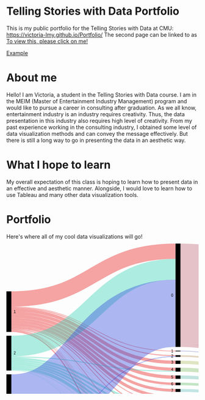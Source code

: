 # Telling Stories with Data Portfolio
This is my public portfolio for the Telling Stories with Data at CMU: https://victoria-lmy.github.io/Portfolio/
The second page can be linked to as [To view this, please click on me!](/dataviz2.md)

[Example](/Sheet1.png)
# About me
Hello! I am Victoria, a student in the Telling Stories with Data course. I am in the MEIM (Master of Entertainment Industry Management) program and would like to pursue a career in consulting after graduation. As we all know, entertainment industry is an industry requires creativity. Thus, the data presentation in this industry also requires high level of creativity. From my past experience working in the consulting industry, I obtained some level of data visualization methods and can convey the message effectively. But there is still a long way to go in presenting the data in an aesthetic way.

# What I hope to learn
My overall expectation of this class is hoping to learn how to present data in an effective and aesthetic manner. Alongside, I would love to learn how to use Tableau and many other data visualization tools.

# Portfolio
Here's where all of my cool data visualizations will go!
<svg width="900" height="720" xmlns="http://www.w3.org/2000/svg"><g transform="translate(0, 10)"><g class="links" fill="none" stroke-opacity="0.4"><path d="M13,167.86860198624908C228.25,167.86860198624908,228.25,293.1436210847975,443.5,293.1436210847975" stroke-width="2.299465240641711" style="stroke: rgb(232, 29, 29);"></path><path d="M13,220.92055003819712C228.25,220.92055003819712,228.25,454.2627960275019,443.5,454.2627960275019" stroke-width="1.9709702062643237" style="stroke: rgb(232, 29, 29);"></path><path d="M13,145.03819709702066C228.25,145.03819709702066,228.25,20.038197097020625,443.5,20.038197097020625" stroke-width="40.07639419404125" style="stroke: rgb(232, 29, 29);"></path><path d="M13,173.28877005347596C228.25,173.28877005347596,228.25,310.5347593582885,443.5,310.5347593582885" stroke-width="8.54087089381207" style="stroke: rgb(232, 29, 29);"></path><path d="M13,218.62108479755543C228.25,218.62108479755543,228.25,435.0649350649351,443.5,435.0649350649351" stroke-width="2.6279602750190985" style="stroke: rgb(232, 29, 29);"></path><path d="M13,229.6256684491979C228.25,229.6256684491979,228.25,694.9083269671505,443.5,694.9083269671505" stroke-width="2.956455309396486" style="stroke: rgb(232, 29, 29);"></path><path d="M13,181.50114591291066C228.25,181.50114591291066,228.25,328.7471352177232,443.5,328.7471352177232" stroke-width="7.883880825057295" style="stroke: rgb(232, 29, 29);"></path><path d="M13,216.3216195569137C228.25,216.3216195569137,228.25,416.5240641711229,443.5,416.5240641711229" stroke-width="1.9709702062643237" style="stroke: rgb(232, 29, 29);"></path><path d="M13,197.43315508021396C228.25,197.43315508021396,228.25,366.9786096256682,443.5,366.9786096256682" stroke-width="6.241405653170359" style="stroke: rgb(232, 29, 29);"></path><path d="M13,226.9977081741788C228.25,226.9977081741788,228.25,647.8265851795263,443.5,647.8265851795263" stroke-width="0.9854851031321619" style="stroke: rgb(232, 29, 29);"></path><path d="M13,211.5584415584416C228.25,211.5584415584416,228.25,401.7608861726507,443.5,401.7608861726507" stroke-width="7.5553857906799085" style="stroke: rgb(232, 29, 29);"></path><path d="M13,226.01222307104663C228.25,226.01222307104663,228.25,634.2131398013751,443.5,634.2131398013751" stroke-width="0.9854851031321619" style="stroke: rgb(232, 29, 29);"></path><path d="M13,189.87776928953403C228.25,189.87776928953403,228.25,349.4232238349883,443.5,349.4232238349883" stroke-width="8.869365928189458" style="stroke: rgb(232, 29, 29);"></path><path d="M13,204.16730328495038C228.25,204.16730328495038,228.25,384.041252864782,443.5,384.041252864782" stroke-width="7.226890756302521" style="stroke: rgb(232, 29, 29);"></path><path d="M13,227.8189457601223C228.25,227.8189457601223,228.25,660.6187929717341,443.5,660.6187929717341" stroke-width="0.6569900687547746" style="stroke: rgb(232, 29, 29);"></path><path d="M13,223.05576776165015C228.25,223.05576776165015,228.25,511.36363636363643,443.5,511.36363636363643" stroke-width="1.6424751718869366" style="stroke: rgb(232, 29, 29);"></path><path d="M13,225.02673796791447C228.25,225.02673796791447,228.25,613.2276546982426,443.5,613.2276546982426" stroke-width="0.3284950343773873" style="stroke: rgb(232, 29, 29);"></path><path d="M13,222.07028265851798C228.25,222.07028265851798,228.25,487.8953399541635,443.5,487.8953399541635" stroke-width="0.3284950343773873" style="stroke: rgb(232, 29, 29);"></path><path d="M13,165.89763177998475C228.25,165.89763177998475,228.25,281.17265087853326,443.5,281.17265087853326" stroke-width="1.6424751718869366" style="stroke: rgb(232, 29, 29);"></path><path d="M13,224.0412528647823C228.25,224.0412528647823,228.25,531.5469824293353,443.5,531.5469824293353" stroke-width="0.3284950343773873" style="stroke: rgb(232, 29, 29);"></path><path d="M13,224.5339954163484C228.25,224.5339954163484,228.25,602.7349121466766,443.5,602.7349121466766" stroke-width="0.6569900687547746" style="stroke: rgb(232, 29, 29);"></path><path d="M13,225.35523300229187C228.25,225.35523300229187,228.25,623.5561497326202,443.5,623.5561497326202" stroke-width="0.3284950343773873" style="stroke: rgb(232, 29, 29);"></path><path d="M13,268.2047364400307C228.25,268.2047364400307,228.25,67.1772345301757,443.5,67.1772345301757" stroke-width="54.20168067226891" style="stroke: rgb(53, 211, 179);"></path><path d="M13,305.65317035905287C228.25,305.65317035905287,228.25,438.84262796027514,443.5,438.84262796027514" stroke-width="4.9274255156608096" style="stroke: rgb(53, 211, 179);"></path><path d="M13,310.41634835752495C228.25,310.41634835752495,228.25,457.5477463712758,443.5,457.5477463712758" stroke-width="4.598930481283422" style="stroke: rgb(53, 211, 179);"></path><path d="M13,320.2711993888466C228.25,320.2711993888466,228.25,490.0305576776165,443.5,490.0305576776165" stroke-width="3.9419404125286475" style="stroke: rgb(53, 211, 179);"></path><path d="M13,315.5080213903745C228.25,315.5080213903745,228.25,474.2818945760122,443.5,474.2818945760122" stroke-width="5.584415584415584" style="stroke: rgb(53, 211, 179);"></path><path d="M13,326.01986249045086C228.25,326.01986249045086,228.25,515.9625668449199,443.5,515.9625668449199" stroke-width="7.5553857906799085" style="stroke: rgb(53, 211, 179);"></path><path d="M13,300.5614973262034C228.25,300.5614973262034,228.25,420.1375095492742,443.5,420.1375095492742" stroke-width="5.255920550038197" style="stroke: rgb(53, 211, 179);"></path><path d="M13,330.6187929717343C228.25,330.6187929717343,228.25,554.0297937356761,443.5,554.0297937356761" stroke-width="0.9854851031321619" style="stroke: rgb(53, 211, 179);"></path><path d="M13,296.455309396486C228.25,296.455309396486,228.25,333.8388082505727,443.5,333.8388082505727" stroke-width="2.299465240641711" style="stroke: rgb(53, 211, 179);"></path><path d="M13,329.9618029029795C228.25,329.9618029029795,228.25,531.8754774637127,443.5,531.8754774637127" stroke-width="0.3284950343773873" style="stroke: rgb(53, 211, 179);"></path><path d="M13,331.27578304048905C228.25,331.27578304048905,228.25,648.4835752482811,443.5,648.4835752482811" stroke-width="0.3284950343773873" style="stroke: rgb(53, 211, 179);"></path><path d="M13,331.76852559205514C228.25,331.76852559205514,228.25,696.7150496562261,443.5,696.7150496562261" stroke-width="0.6569900687547746" style="stroke: rgb(53, 211, 179);"></path><path d="M13,297.76928953399556C228.25,297.76928953399556,228.25,387.81894576012195,443.5,387.81894576012195" stroke-width="0.3284950343773873" style="stroke: rgb(53, 211, 179);"></path><path d="M13,430.1336898395725C228.25,430.1336898395725,228.25,182.31474407944995,443.5,182.31474407944995" stroke-width="176.0733384262796" style="stroke: rgb(51, 75, 220);"></path><path d="M13,556.6042780748668C228.25,556.6042780748668,228.25,636.0198624904508,443.5,636.0198624904508" stroke-width="2.6279602750190985" style="stroke: rgb(51, 75, 220);"></path><path d="M13,550.6913674560737C228.25,550.6913674560737,228.25,557.8074866310161,443.5,557.8074866310161" stroke-width="6.569900687547746" style="stroke: rgb(51, 75, 220);"></path><path d="M13,541.6577540106956C228.25,541.6577540106956,228.25,537.7883880825058,443.5,537.7883880825058" stroke-width="11.497326203208555" style="stroke: rgb(51, 75, 220);"></path><path d="M13,565.4736440030562C228.25,565.4736440030562,228.25,666.8601986249045,443.5,666.8601986249045" stroke-width="11.825821237585943" style="stroke: rgb(51, 75, 220);"></path><path d="M13,524.2475171886939C228.25,524.2475171886939,228.25,460.66844919786104,443.5,460.66844919786104" stroke-width="1.6424751718869366" style="stroke: rgb(51, 75, 220);"></path><path d="M13,529.9961802902983C228.25,529.9961802902983,228.25,496.2719633307869,443.5,496.2719633307869" stroke-width="8.54087089381207" style="stroke: rgb(51, 75, 220);"></path><path d="M13,573.5217723453022C228.25,573.5217723453022,228.25,698.5217723453018,443.5,698.5217723453018" stroke-width="2.956455309396486" style="stroke: rgb(51, 75, 220);"></path><path d="M13,525.3972498090149C228.25,525.3972498090149,228.25,477.40259740259734,443.5,477.40259740259734" stroke-width="0.6569900687547746" style="stroke: rgb(51, 75, 220);"></path><path d="M13,519.1558441558445C228.25,519.1558441558445,228.25,295.2788388082505,443.5,295.2788388082505" stroke-width="1.9709702062643237" style="stroke: rgb(51, 75, 220);"></path><path d="M13,554.797555385791C228.25,554.797555385791,228.25,581.9136745607333,443.5,581.9136745607333" stroke-width="0.3284950343773873" style="stroke: rgb(51, 75, 220);"></path><path d="M13,522.4407944996184C228.25,522.4407944996184,228.25,442.29182582123764,443.5,442.29182582123764" stroke-width="1.9709702062643237" style="stroke: rgb(51, 75, 220);"></path><path d="M13,558.7394957983197C228.25,558.7394957983197,228.25,649.4690603514133,443.5,649.4690603514133" stroke-width="1.6424751718869366" style="stroke: rgb(51, 75, 220);"></path><path d="M13,571.7150496562266C228.25,571.7150496562266,228.25,683.1016042780749,443.5,683.1016042780749" stroke-width="0.6569900687547746" style="stroke: rgb(51, 75, 220);"></path><path d="M13,535.0878533231478C228.25,535.0878533231478,228.25,520.5614973262033,443.5,520.5614973262033" stroke-width="1.6424751718869366" style="stroke: rgb(51, 75, 220);"></path><path d="M13,520.3055767761653C228.25,520.3055767761653,228.25,370.2635599694421,443.5,370.2635599694421" stroke-width="0.3284950343773873" style="stroke: rgb(51, 75, 220);"></path><path d="M13,555.1260504201684C228.25,555.1260504201684,228.25,592.2421695951106,443.5,592.2421695951106" stroke-width="0.3284950343773873" style="stroke: rgb(51, 75, 220);"></path><path d="M13,520.96256684492C228.25,520.96256684492,228.25,423.2582123758594,443.5,423.2582123758594" stroke-width="0.9854851031321619" style="stroke: rgb(51, 75, 220);"></path><path d="M13,554.304812834225C228.25,554.304812834225,228.25,571.4209320091672,443.5,571.4209320091672" stroke-width="0.6569900687547746" style="stroke: rgb(51, 75, 220);"></path><path d="M456.5,294.12910618792966C671.75,294.12910618792966,671.75,417.0855614973263,887,417.0855614973263" stroke-width="4.270435446906035" style="stroke: rgb(191, 153, 105);"></path><path d="M456.5,457.3834988540871C671.75,457.3834988540871,671.75,490.3399541634837,887,490.3399541634837" stroke-width="8.212375859434683" style="stroke: rgb(191, 169, 105);"></path><path d="M456.5,131.39801375095493C671.75,131.39801375095493,671.75,261.398013750955,887,261.398013750955" stroke-width="262.79602750190986" style="stroke: rgb(191, 105, 121);"></path><path d="M456.5,266.5737203972498C671.75,266.5737203972498,671.75,409.5301757066464,887,409.5301757066464" stroke-width="7.5553857906799085" style="stroke: rgb(191, 105, 121);"></path><path d="M456.5,310.5347593582885C671.75,310.5347593582885,671.75,423.49121466768537,887,423.49121466768537" stroke-width="8.54087089381207" style="stroke: rgb(180, 191, 105);"></path><path d="M456.5,438.5141329258977C671.75,438.5141329258977,671.75,481.47058823529426,887,481.47058823529426" stroke-width="9.526355996944233" style="stroke: rgb(164, 191, 105);"></path><path d="M456.5,696.8792971734149C671.75,696.8792971734149,671.75,566.879297173415,887,566.879297173415" stroke-width="6.241405653170359" style="stroke: rgb(148, 191, 105);"></path><path d="M456.5,693.5943468296409C671.75,693.5943468296409,671.75,395.5882352941178,887,395.5882352941178" stroke-width="0.3284950343773873" style="stroke: rgb(148, 191, 105);"></path><path d="M456.5,329.89686783804405C671.75,329.89686783804405,671.75,432.85332314744085,887,432.85332314744085" stroke-width="10.183346065699007" style="stroke: rgb(132, 191, 105);"></path><path d="M456.5,419.64476699770813C671.75,419.64476699770813,671.75,472.60122230710476,887,472.60122230710476" stroke-width="8.212375859434683" style="stroke: rgb(116, 191, 105);"></path><path d="M456.5,367.1428571428569C671.75,367.1428571428569,671.75,450.0993124522537,887,450.0993124522537" stroke-width="6.569900687547746" style="stroke: rgb(105, 191, 110);"></path><path d="M456.5,648.9763177998473C671.75,648.9763177998473,671.75,549.6333078686022,887,549.6333078686022" stroke-width="2.6279602750190985" style="stroke: rgb(105, 191, 126);"></path><path d="M456.5,647.4980901451489C671.75,647.4980901451489,671.75,394.931245225363,887,394.931245225363" stroke-width="0.3284950343773873" style="stroke: rgb(105, 191, 126);"></path><path d="M456.5,401.7608861726507C671.75,401.7608861726507,671.75,464.71734148204746,887,464.71734148204746" stroke-width="7.5553857906799085" style="stroke: rgb(105, 191, 143);"></path><path d="M456.5,634.3773873185638C671.75,634.3773873185638,671.75,394.11000763941956,887,394.11000763941956" stroke-width="1.3139801375095492" style="stroke: rgb(105, 191, 159);"></path><path d="M456.5,636.1841100076394C671.75,636.1841100076394,671.75,547.1695951107718,887,547.1695951107718" stroke-width="2.299465240641711" style="stroke: rgb(105, 191, 159);"></path><path d="M456.5,349.4232238349883C671.75,349.4232238349883,671.75,442.37967914438514,887,442.37967914438514" stroke-width="8.869365928189458" style="stroke: rgb(105, 191, 175);"></path><path d="M456.5,384.2055003819707C671.75,384.2055003819707,671.75,457.16195569136755,887,457.16195569136755" stroke-width="7.5553857906799085" style="stroke: rgb(105, 191, 191);"></path><path d="M456.5,666.6959511077158C671.75,666.6959511077158,671.75,557.0244461420933,887,557.0244461420933" stroke-width="12.15431627196333" style="stroke: rgb(105, 175, 191);"></path><path d="M456.5,660.4545454545454C671.75,660.4545454545454,671.75,395.2597402597404,887,395.2597402597404" stroke-width="0.3284950343773873" style="stroke: rgb(105, 175, 191);"></path><path d="M456.5,516.1268143621086C671.75,516.1268143621086,671.75,518.4262796027504,887,518.4262796027504" stroke-width="10.511841100076394" style="stroke: rgb(105, 159, 191);"></path><path d="M456.5,510.70664629488164C671.75,510.70664629488164,671.75,393.28877005347607,887,393.28877005347607" stroke-width="0.3284950343773873" style="stroke: rgb(105, 159, 191);"></path><path d="M456.5,613.2276546982426C671.75,613.2276546982426,671.75,545.5271199388848,887,545.5271199388848" stroke-width="0.3284950343773873" style="stroke: rgb(105, 143, 191);"></path><path d="M456.5,494.13674560733386C671.75,494.13674560733386,671.75,506.7647058823531,887,506.7647058823531" stroke-width="12.811306340718104" style="stroke: rgb(105, 126, 191);"></path><path d="M456.5,281.17265087853326C671.75,281.17265087853326,671.75,414.12910618792984,887,414.12910618792984" stroke-width="1.6424751718869366" style="stroke: rgb(105, 110, 191);"></path><path d="M456.5,537.4598930481284C671.75,537.4598930481284,671.75,529.7593582887702,887,529.7593582887702" stroke-width="12.15431627196333" style="stroke: rgb(116, 105, 191);"></path><path d="M456.5,602.7349121466766C671.75,602.7349121466766,671.75,545.0343773873187,887,545.0343773873187" stroke-width="0.6569900687547746" style="stroke: rgb(132, 105, 191);"></path><path d="M456.5,623.5561497326202C671.75,623.5561497326202,671.75,545.8556149732622,887,545.8556149732622" stroke-width="0.3284950343773873" style="stroke: rgb(148, 105, 191);"></path><path d="M456.5,474.7746371275782C671.75,474.7746371275782,671.75,497.4025974025975,887,497.4025974025975" stroke-width="5.912910618792972" style="stroke: rgb(164, 105, 191);"></path><path d="M456.5,471.65393430099306C671.75,471.65393430099306,671.75,392.9602750190987,887,392.9602750190987" stroke-width="0.3284950343773873" style="stroke: rgb(164, 105, 191);"></path><path d="M456.5,557.3147440794501C671.75,557.3147440794501,671.75,539.6142093200918,887,539.6142093200918" stroke-width="7.5553857906799085" style="stroke: rgb(180, 105, 191);"></path><path d="M456.5,581.9136745607333C671.75,581.9136745607333,671.75,544.2131398013752,887,544.2131398013752" stroke-width="0.3284950343773873" style="stroke: rgb(191, 105, 185);"></path><path d="M456.5,683.1016042780749C671.75,683.1016042780749,671.75,563.4300993124524,887,563.4300993124524" stroke-width="0.6569900687547746" style="stroke: rgb(191, 105, 169);"></path><path d="M456.5,592.2421695951106C671.75,592.2421695951106,671.75,544.5416348357526,887,544.5416348357526" stroke-width="0.3284950343773873" style="stroke: rgb(191, 105, 153);"></path><path d="M456.5,571.4209320091672C671.75,571.4209320091672,671.75,543.7203972498091,887,543.7203972498091" stroke-width="0.6569900687547746" style="stroke: rgb(191, 105, 137);"></path></g><g class="nodes" font-family="Arial, Helvetica" font-size="10"><g><rect x="443.5" y="0" height="270.35141329258977" width="13" fill="#000"></rect><text x="437.5" y="135.17570664629488" dy="0.35em" text-anchor="end">0</text></g><g><rect x="443.5" y="280.35141329258977" height="1.642475171886872" width="13" fill="#000"></rect><text x="437.5" y="281.1726508785332" dy="0.35em" text-anchor="end">1</text></g><g><rect x="443.5" y="433.7509549274256" height="9.526355996944176" width="13" fill="#000"></rect><text x="437.5" y="438.5141329258977" dy="0.35em" text-anchor="end">10</text></g><g><rect x="443.5" y="453.2773109243698" height="8.212375859434587" width="13" fill="#000"></rect><text x="437.5" y="457.38349885408707" dy="0.35em" text-anchor="end">11</text></g><g><rect x="443.5" y="471.48968678380436" height="6.241405653170432" width="13" fill="#000"></rect><text x="437.5" y="474.6103896103896" dy="0.35em" text-anchor="end">12</text></g><g><rect x="443.5" y="487.7310924369748" height="12.811306340718147" width="13" fill="#000"></rect><text x="437.5" y="494.13674560733386" dy="0.35em" text-anchor="end">13</text></g><g><rect x="443.5" y="571.0924369747898" height="0.6569900687547943" width="13" fill="#000"></rect><text x="437.5" y="571.4209320091672" dy="0.35em" text-anchor="end">13 15</text></g><g><rect x="443.5" y="581.7494270435446" height="0.32849503437728345" width="13" fill="#000"></rect><text x="437.5" y="581.9136745607333" dy="0.35em" text-anchor="end">13 15 B</text></g><g><rect x="443.5" y="510.54239877769294" height="10.840336134453764" width="13" fill="#000"></rect><text x="437.5" y="515.9625668449198" dy="0.35em" text-anchor="end">14</text></g><g><rect x="443.5" y="531.3827349121467" height="12.154316271963353" width="13" fill="#000"></rect><text x="437.5" y="537.4598930481284" dy="0.35em" text-anchor="end">15</text></g><g><rect x="443.5" y="592.0779220779219" height="0.32849503437728345" width="13" fill="#000"></rect><text x="437.5" y="592.2421695951106" dy="0.35em" text-anchor="end">15 16</text></g><g><rect x="443.5" y="553.53705118411" height="7.555385790679793" width="13" fill="#000"></rect><text x="437.5" y="557.31474407945" dy="0.35em" text-anchor="end">16</text></g><g><rect x="443.5" y="291.99388846447664" height="4.270435446905822" width="13" fill="#000"></rect><text x="437.5" y="294.12910618792955" dy="0.35em" text-anchor="end">2</text></g><g><rect x="443.5" y="306.26432391138246" height="8.540870893812098" width="13" fill="#000"></rect><text x="437.5" y="310.5347593582885" dy="0.35em" text-anchor="end">3</text></g><g><rect x="443.5" y="324.80519480519456" height="10.18334606569897" width="13" fill="#000"></rect><text x="437.5" y="329.89686783804405" dy="0.35em" text-anchor="end">4</text></g><g><rect x="443.5" y="344.98854087089353" height="8.869365928189495" width="13" fill="#000"></rect><text x="437.5" y="349.4232238349883" dy="0.35em" text-anchor="end">5</text></g><g><rect x="443.5" y="602.4064171122992" height="0.6569900687547943" width="13" fill="#000"></rect><text x="437.5" y="602.7349121466766" dy="0.35em" text-anchor="end">5 7</text></g><g><rect x="443.5" y="613.063407181054" height="0.3284950343775108" width="13" fill="#000"></rect><text x="437.5" y="613.2276546982428" dy="0.35em" text-anchor="end">5 9</text></g><g><rect x="443.5" y="363.857906799083" height="6.569900687547715" width="13" fill="#000"></rect><text x="437.5" y="367.1428571428569" dy="0.35em" text-anchor="end">6</text></g><g><rect x="443.5" y="380.42780748663074" height="7.55538579068002" width="13" fill="#000"></rect><text x="437.5" y="384.20550038197075" dy="0.35em" text-anchor="end">7</text></g><g><rect x="443.5" y="397.98319327731076" height="7.55538579068002" width="13" fill="#000"></rect><text x="437.5" y="401.76088617265077" dy="0.35em" text-anchor="end">8</text></g><g><rect x="443.5" y="623.3919022154315" height="0.3284950343775108" width="13" fill="#000"></rect><text x="437.5" y="623.5561497326203" dy="0.35em" text-anchor="end">8 10</text></g><g><rect x="443.5" y="415.5385790679908" height="8.212375859434815" width="13" fill="#000"></rect><text x="437.5" y="419.6447669977082" dy="0.35em" text-anchor="end">9</text></g><g><rect x="443.5" y="633.720397249809" height="3.6134453781512548" width="13" fill="#000"></rect><text x="437.5" y="635.5271199388847" dy="0.35em" text-anchor="end">A</text></g><g><rect x="443.5" y="647.3338426279603" height="2.9564553093964605" width="13" fill="#000"></rect><text x="437.5" y="648.8120702826585" dy="0.35em" text-anchor="end">B</text></g><g><rect x="443.5" y="660.2902979373567" height="12.482811306340807" width="13" fill="#000"></rect><text x="437.5" y="666.5317035905272" dy="0.35em" text-anchor="end">C</text></g><g><rect x="443.5" y="682.7731092436975" height="0.6569900687547943" width="13" fill="#000"></rect><text x="437.5" y="683.1016042780749" dy="0.35em" text-anchor="end">C D</text></g><g><rect x="443.5" y="693.4300993124523" height="6.569900687547715" width="13" fill="#000"></rect><text x="437.5" y="696.7150496562261" dy="0.35em" text-anchor="end">D</text></g><g><rect x="0" y="125.00000000000003" height="106.1038961038962" width="13" fill="#000"></rect><text x="19" y="178.05194805194813" dy="0.35em" text-anchor="start">1</text></g><g><rect x="0" y="241.10389610389623" height="90.99312452253645" width="13" fill="#000"></rect><text x="19" y="286.60045836516446" dy="0.35em" text-anchor="start">2</text></g><g><rect x="0" y="342.0970206264327" height="232.9029793735673" width="13" fill="#000"></rect><text x="19" y="458.54851031321635" dy="0.35em" text-anchor="start">3</text></g><g><rect x="887" y="130.00000000000009" height="265.7524828113063" width="13" fill="#000"></rect><text x="881" y="262.8762414056532" dy="0.35em" text-anchor="end">no</text></g><g><rect x="887" y="405.75248281130644" height="164.2475171886935" width="13" fill="#000"></rect><text x="881" y="487.8762414056532" dy="0.35em" text-anchor="end">yes</text></g></g></g></svg>
